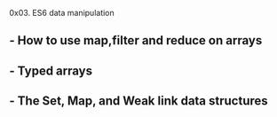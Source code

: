0x03. ES6 data manipulation

## - How to use map,filter and reduce on arrays
## - Typed arrays
## - The Set, Map, and Weak link data structures
